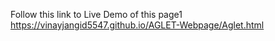 Follow this link to Live Demo of this page1
https://vinayjangid5547.github.io/AGLET-Webpage/Aglet.html
